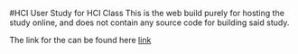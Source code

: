 #HCI User Study for HCI Class
This is the web build purely for hosting the study online, and does not contain
any source code for building said study. 

The link for the can be found here [link](https://satchelfrost.github.io/hci-user-study/)

